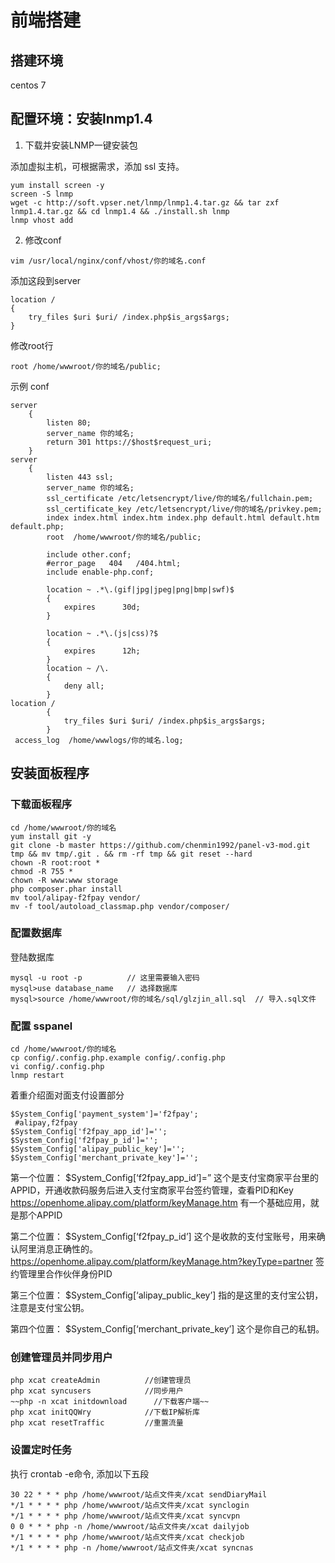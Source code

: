 # 前端搭建
## 搭建环境
centos 7
## 配置环境：安装lnmp1.4

1. 下载并安装LNMP一键安装包

添加虚拟主机，可根据需求，添加 ssl 支持。

```
yum install screen -y
screen -S lnmp
wget -c http://soft.vpser.net/lnmp/lnmp1.4.tar.gz && tar zxf lnmp1.4.tar.gz && cd lnmp1.4 && ./install.sh lnmp
lnmp vhost add

```

2. 修改conf

```
vim /usr/local/nginx/conf/vhost/你的域名.conf

```

添加这段到server

```
location / 
{
	try_files $uri $uri/ /index.php$is_args$args;		                
}
```

修改root行

```
root /home/wwwroot/你的域名/public;
```

示例 conf

```
server
    {
        listen 80;
        server_name 你的域名;
        return 301 https://$host$request_uri;
    }
server
    {
        listen 443 ssl;
        server_name 你的域名;
        ssl_certificate /etc/letsencrypt/live/你的域名/fullchain.pem;
        ssl_certificate_key /etc/letsencrypt/live/你的域名/privkey.pem;
        index index.html index.htm index.php default.html default.htm default.php;
        root  /home/wwwroot/你的域名/public;

        include other.conf;
        #error_page   404   /404.html;
        include enable-php.conf;

        location ~ .*\.(gif|jpg|jpeg|png|bmp|swf)$
        {
            expires      30d;
        }

        location ~ .*\.(js|css)?$
        {
			expires      12h;
        }
		location ~ /\.
		{
			deny all;
		}
location / 
		{
			try_files $uri $uri/ /index.php$is_args$args;
		}
 access_log  /home/wwwlogs/你的域名.log;
```

## 安装面板程序
### 下载面板程序

```
cd /home/wwwroot/你的域名
yum install git -y
git clone -b master https://github.com/chenmin1992/panel-v3-mod.git tmp && mv tmp/.git . && rm -rf tmp && git reset --hard
chown -R root:root *
chmod -R 755 *
chown -R www:www storage
php composer.phar install
mv tool/alipay-f2fpay vendor/
mv -f tool/autoload_classmap.php vendor/composer/
```

### 配置数据库
登陆数据库

```
mysql -u root -p          // 这里需要输入密码
mysql>use database_name   // 选择数据库
mysql>source /home/wwwroot/你的域名/sql/glzjin_all.sql  // 导入.sql文件
```

### 配置 sspanel

```
cd /home/wwwroot/你的域名
cp config/.config.php.example config/.config.php
vi config/.config.php
lnmp restart
```

着重介绍面对面支付设置部分

```
$System_Config['payment_system']='f2fpay';
 #alipay,f2fpay
$System_Config['f2fpay_app_id']='';               
$System_Config['f2fpay_p_id']='';
$System_Config['alipay_public_key']='';
$System_Config['merchant_private_key']='';
```

第一个位置： $System_Config[‘f2fpay_app_id’]=”
这个是支付宝商家平台里的APPID，开通收款码服务后进入支付宝商家平台签约管理，查看PID和Key
https://openhome.alipay.com/platform/keyManage.htm
有一个基础应用，就是那个APPID

第二个位置： $System_Config[‘f2fpay_p_id’]
这个是收款的支付宝账号，用来确认阿里消息正确性的。
https://openhome.alipay.com/platform/keyManage.htm?keyType=partner
签约管理里合作伙伴身份PID

第三个位置： $System_Config[‘alipay_public_key’]
指的是这里的支付宝公钥，注意是支付宝公钥。

第四个位置： $System_Config[‘merchant_private_key’]
这个是你自己的私钥。


### 创建管理员并同步用户

```
php xcat createAdmin          //创建管理员
php xcat syncusers            //同步用户
~~php -n xcat initdownload      //下载客户端~~
php xcat initQQWry            //下载IP解析库
php xcat resetTraffic         //重置流量
```
### 设置定时任务
执行 crontab -e命令, 添加以下五段

```
30 22 * * * php /home/wwwroot/站点文件夹/xcat sendDiaryMail 
*/1 * * * * php /home/wwwroot/站点文件夹/xcat synclogin
*/1 * * * * php /home/wwwroot/站点文件夹/xcat syncvpn
0 0 * * * php -n /home/wwwroot/站点文件夹/xcat dailyjob
*/1 * * * * php /home/wwwroot/站点文件夹/xcat checkjob    
*/1 * * * * php -n /home/wwwroot/站点文件夹/xcat syncnas
```